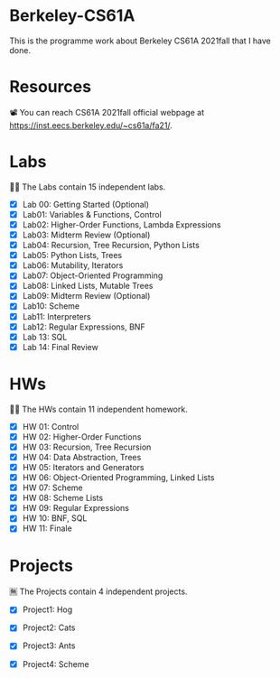 # Berkeley-CS61A
This is the programme work about Berkeley CS61A 2021fall that I have done.  

# Resources
📽 You can reach CS61A 2021fall official webpage at https://inst.eecs.berkeley.edu/~cs61a/fa21/.

# Labs
🐱‍👓 The Labs contain 15 independent labs.

- [x] Lab 00: Getting Started (Optional)
- [x] Lab01: Variables & Functions, Control
- [x] Lab02: Higher-Order Functions, Lambda Expressions
- [x] Lab03: Midterm Review (Optional)
- [x] Lab04: Recursion, Tree Recursion, Python Lists 
- [x] Lab05: Python Lists, Trees
- [x] Lab06: Mutability, Iterators
- [x] Lab07: Object-Oriented Programming
- [x] Lab08: Linked Lists, Mutable Trees
- [x] Lab09: Midterm Review (Optional)
- [x] Lab10: Scheme 
- [x] Lab11: Interpreters 
- [x] Lab12: Regular Expressions, BNF
- [x] Lab 13: SQL
- [x] Lab 14: Final Review

# HWs
🐱‍👓 The HWs contain 11 independent homework.

- [x] HW 01: Control
- [x] HW 02: Higher-Order Functions
- [x] HW 03: Recursion, Tree Recursion
- [x] HW 04: Data Abstraction, Trees
- [x] HW 05: Iterators and Generators
- [x] HW 06: Object-Oriented Programming, Linked Lists 
- [x] HW 07: Scheme 
- [x] HW 08: Scheme Lists 
- [x] HW 09: Regular Expressions
- [x] HW 10: BNF, SQL
- [x] HW 11: Finale

# Projects
🈚 The Projects contain 4 independent projects. 

- [x] Project1: Hog
- [x] Project2: Cats
- [x] Project3: Ants
- [x] Project4: Scheme


